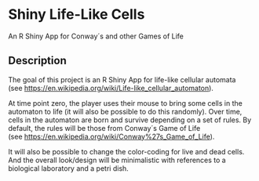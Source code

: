 # Shiny Life-Like Cells
An R Shiny App for Conway´s and other Games of Life

## Description
The goal of this project is an R Shiny App for life-like cellular automata  
(see https://en.wikipedia.org/wiki/Life-like_cellular_automaton).

At time point zero, the player uses their mouse to bring some cells in the
automaton to life (it will also be possible to do this randomly).
Over time, cells in the automaton are born and survive depending on a set
of rules. By default, the rules will be those from Conway´s Game of Life  
(see https://en.wikipedia.org/wiki/Conway%27s_Game_of_Life).

It will also be possible to change the color-coding for live and dead cells.
And the overall look/design will be minimalistic with references to a
biological laboratory and a petri dish.